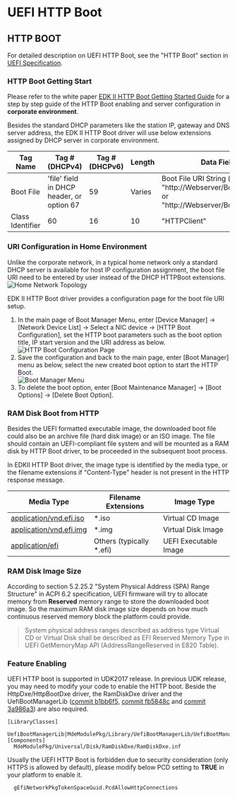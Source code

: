 # **UEFI HTTP Boot**

## HTTP BOOT

For detailed description on UEFI HTTP Boot, see the "HTTP Boot" section in [UEFI Specification](http://www.uefi.org/specifications).

### HTTP Boot Getting Start

Please refer to the white paper [EDK II HTTP Boot Getting Started Guide](https://github.com/tianocore-docs/Docs/raw/master/White_Papers/EDKIIHttpBootGettingStartedGuide_0_8.pdf) for a step by step guide of the HTTP Boot enabling and server configuration in **corporate environment**.

Besides the standard DHCP parameters like the station IP, gateway and DNS server address, the EDK II HTTP Boot driver will use below extensions assigned by DHCP server in corporate environment.

| Tag Name | Tag # (DHCPv4) | Tag # (DHCPv6)| Length | Data Field |
| --- | --- | --- | --- |--- |
| Boot File | 'file' field in DHCP header, or option 67 | 59 | Varies | Boot File URI String (eg. "http://Webserver/Boot/Boot.efi" or "http://Webserver/Boot/Boot.iso") |
| Class Identifier | 60 | 16 | 10 | "HTTPClient" |


### URI Configuration in Home Environment

Unlike the corporate network, in a typical home network only a standard DHCP server is available for host IP configuration assignment, the boot file URI need to be entered by user instead of the DHCP HTTPBoot extensions.
![Home Network Topology](https://github.com/tianocore/tianocore.github.io/wiki/Projects/NetworkPkg/Images/Home.png)

EDK II HTTP Boot driver provides a configuration page for the boot file URI setup.

1. In the main page of Boot Manager Menu, enter [Device Manager] -> [Network Device List] -> Select a NIC device -> [HTTP Boot Configuration], set the HTTP boot parameters such as the boot option title, IP start version and the URI address as below.  
![HTTP Boot Configuration Page](https://github.com/tianocore/tianocore.github.io/wiki/Projects/NetworkPkg/Images/URI_Address.PNG)
2. Save the configuration and back to the main page, enter [Boot Manager] menu as below, select the new created boot option to start the HTTP Boot.  
![Boot Manager Menu](https://github.com/tianocore/tianocore.github.io/wiki/Projects/NetworkPkg/Images/Boot_Option.PNG)
3. To delete the boot option, enter [Boot Maintenance Manager] -> [Boot Options] -> [Delete Boot Option].

### RAM Disk Boot from HTTP

Besides the UEFI formatted executable image, the downloaded boot file could also be an archive file (hard disk image) or an ISO image. The file should contain an UEFI-compliant file system and will be mounted as a RAM disk by HTTP Boot driver, to be proceeded in the subsequent boot process.

In EDKII HTTP Boot driver, the image type is identified by the media type, or the filename extensions if "Content-Type" header is not present in the HTTP response message.

| Media Type | Filename Extensions | Image Type |
|---| --- | --- |
|[application/vnd.efi.iso](http://www.iana.org/assignments/media-types/application/vnd.efi-iso)|*.iso|Virtual CD Image|
|[application/vnd.efi.img](http://www.iana.org/assignments/media-types/application/vnd.efi-img)|*.img|Virtual Disk Image|
|[application/efi](http://www.iana.org/assignments/media-types/application/efi)|Others (typically *.efi)|UEFI Executable Image|

### RAM Disk Image Size
According to section 5.2.25.2 "System Physical Address (SPA) Range Structure" in ACPI 6.2 specification, UEFI firmware will try to allocate memory from **Reserved** memory range to store the downloaded boot image. So the maximum RAM disk image size depends on how much continuous reserved memory block the platform could provide.
> System physical address ranges described as address type Virtual CD or Virtual Disk shall be described as EFI Reserved Memory Type in UEFI GetMemoryMap API (AddressRangeReserved in E820 Table).

### Feature Enabling
UEFI HTTP boot is supported in UDK2017 release.
In previous UDK release, you may need to modify your code to enable the HTTP boot. Beside the HttpDxe/HttpBootDxe driver, the RamDiskDxe driver and the UefiBootManagerLib ([commit b1bb6f5](https://github.com/tianocore/edk2/commit/b1bb6f5961d82f30046e39e187a80556250f2bd1), [commit fb5848c](https://github.com/tianocore/edk2/commit/fb5848c588688d1e3cd3f175ff888549adddd024) and [commit 3a986a3](https://github.com/tianocore/edk2/commit/3a986a353db249e3ae128d47bff3a13c6e13a037)) are also required.
```
[LibraryClasses]
  UefiBootManagerLib|MdeModulePkg/Library/UefiBootManagerLib/UefiBootManagerLib.inf
[Components]
  MdeModulePkg/Universal/Disk/RamDiskDxe/RamDiskDxe.inf
```

Usually the UEFI HTTP Boot is forbidden due to security consideration (only HTTPS is allowed by default), please modify below PCD setting to **TRUE** in your platform to enable it.
```
  gEfiNetworkPkgTokenSpaceGuid.PcdAllowHttpConnections
```